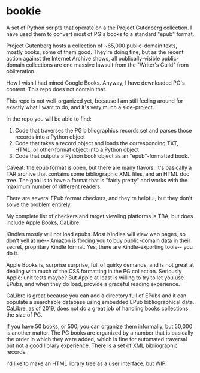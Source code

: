 # bookie

A set of Python scripts that operate on a the Project Gutenberg collection. I have used them to convert most of PG's books to a standard "epub" format. 

Project Gutenberg hosts a collection of ~65,000 public-domain texts, mostly books, some of them good. They're doing fine, but as the recent action against the Internet Archive shows, all publically-visible public-domain collections are one massive lawsuit from the "Writer's Guild" from obliteration. 

How I wish I had mined Google Books. Anyway, I have downloaded PG's content. This repo does not contain that.

This repo is not well-organized yet, because I am still feeling around for exactly what I want to do, and it's very much a side-project. 

In the repo you will be able to find: 
1) Code that traverses the PG bibliographics records set and parses those records into a Python object
2) Code that takes a record object and loads the corresponding TXT, HTML, or other-format object into a Python object
3) Code that outputs a Python book object as an "epub"-formatted book.

Caveat: the epub format is open, but there are many flavors. It's basically a TAR archive that contains some bibliographic XML files, and an HTML doc tree. The goal is to have a format that is "fairly pretty" and works with the maximum number of different readers. 

There are several EPub format checkers, and they're helpful, but they don't solve the problem entirely. 

My complete list of checkers and target viewling platforms is TBA, but does include Apple Books, CaLibre.

Kindles mostly will not load epubs. Most Kindles will view web pages, so don't yell at me-- Amazon is forcing you to buy public-domain data in their secret, propritary Kindle format. Yes, there are Kindle-exporting tools-- you do it.  

Apple Books is, surprise surprise, full of quirky demands, and is not great at dealing with much of the CSS formatting in the PG collection. Seriously Apple: unit tests maybe? But Apple at least is willing to try to let you use EPubs, and when they do load, provide a graceful reading experience. 

CaLibre is great because you can add a directory full of EPubs and it can populate a searchable database using embedded EPub bibliographical data. CaLibre, as of 2019, does not do a great job of handling books collections the size of PG.  
 
If you have 50 books, or 500, you can organize them informally, but 50,000 is another matter. The PG books are organized by a number that is basically the order in which they were added, which is fine for automated traversal but not a good library experience. There is a set of XML bibliographic records. 

I'd like to make an HTML library tree as a user interface, but WIP. 
